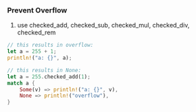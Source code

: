 ### Prevent Overflow
1. use checked_add, checked_sub, checked_mul, checked_div, checked_rem
```rust
// this results in overflow:
let a = 255 + 1;
println!("a: {}", a);

// this results in None:
let a = 255.checked_add(1);
match a {
    Some(v) => println!("a: {}", v),
    None => println!("overflow"),
}
```